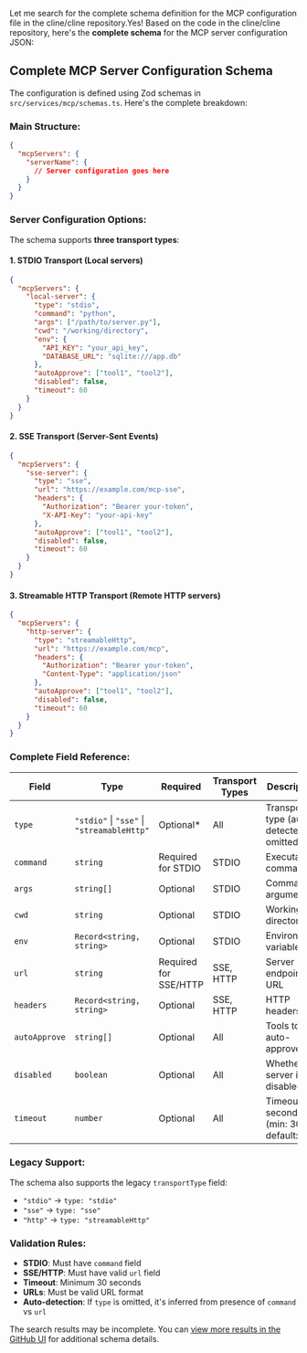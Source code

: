 Let me search for the complete schema definition for the MCP configuration file in the cline/cline repository.Yes! Based on the code in the cline/cline repository, here's the **complete schema** for the MCP server configuration JSON:

## Complete MCP Server Configuration Schema

The configuration is defined using Zod schemas in `src/services/mcp/schemas.ts`. Here's the complete breakdown:

### Main Structure:
```json
{
  "mcpServers": {
    "serverName": {
      // Server configuration goes here
    }
  }
}
```

### Server Configuration Options:

The schema supports **three transport types**:

#### 1. **STDIO Transport** (Local servers)
```json
{
  "mcpServers": {
    "local-server": {
      "type": "stdio",
      "command": "python",
      "args": ["/path/to/server.py"],
      "cwd": "/working/directory",
      "env": {
        "API_KEY": "your_api_key",
        "DATABASE_URL": "sqlite:///app.db"
      },
      "autoApprove": ["tool1", "tool2"],
      "disabled": false,
      "timeout": 60
    }
  }
}
```

#### 2. **SSE Transport** (Server-Sent Events)
```json
{
  "mcpServers": {
    "sse-server": {
      "type": "sse",
      "url": "https://example.com/mcp-sse",
      "headers": {
        "Authorization": "Bearer your-token",
        "X-API-Key": "your-api-key"
      },
      "autoApprove": ["tool1", "tool2"],
      "disabled": false,
      "timeout": 60
    }
  }
}
```

#### 3. **Streamable HTTP Transport** (Remote HTTP servers)
```json
{
  "mcpServers": {
    "http-server": {
      "type": "streamableHttp",
      "url": "https://example.com/mcp",
      "headers": {
        "Authorization": "Bearer your-token",
        "Content-Type": "application/json"
      },
      "autoApprove": ["tool1", "tool2"],
      "disabled": false,
      "timeout": 60
    }
  }
}
```

### Complete Field Reference:

| Field | Type | Required | Transport Types | Description |
|-------|------|----------|----------------|-------------|
| `type` | `"stdio"` \| `"sse"` \| `"streamableHttp"` | Optional* | All | Transport type (auto-detected if omitted) |
| `command` | `string` | Required for STDIO | STDIO | Executable command |
| `args` | `string[]` | Optional | STDIO | Command arguments |
| `cwd` | `string` | Optional | STDIO | Working directory |
| `env` | `Record<string, string>` | Optional | STDIO | Environment variables |
| `url` | `string` | Required for SSE/HTTP | SSE, HTTP | Server endpoint URL |
| `headers` | `Record<string, string>` | Optional | SSE, HTTP | HTTP headers |
| `autoApprove` | `string[]` | Optional | All | Tools to auto-approve |
| `disabled` | `boolean` | Optional | All | Whether server is disabled |
| `timeout` | `number` | Optional | All | Timeout in seconds (min: 30, default: 60) |

### Legacy Support:
The schema also supports the legacy `transportType` field:
- `"stdio"` → `type: "stdio"`
- `"sse"` → `type: "sse"`  
- `"http"` → `type: "streamableHttp"`

### Validation Rules:
- **STDIO**: Must have `command` field
- **SSE/HTTP**: Must have valid `url` field
- **Timeout**: Minimum 30 seconds
- **URLs**: Must be valid URL format
- **Auto-detection**: If `type` is omitted, it's inferred from presence of `command` vs `url`

The search results may be incomplete. You can [view more results in the GitHub UI](https://github.com/cline/cline/search?q=ServerConfigSchema&type=code) for additional schema details.